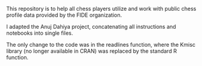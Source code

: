 This repository is to help all chess players utilize and work with public chess profile data provided by the FIDE organization.

I adapted the Anuj Dahiya project, concatenating all instructions and notebooks into single files.

The only change to the code was in the readlines function, where the Kmisc library (no longer available in CRAN) was replaced by the standard R function.